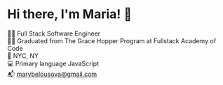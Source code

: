 # Hi there, I'm Maria! 👋

👩‍💻 Full Stack Software Engineer \
👩‍🎓 Graduated from The Grace Hopper Program at Fullstack Academy of Code \
📍 NYC, NY \
💻 Primary language JavaScript \
📬 marybelousova@gmail.com 
